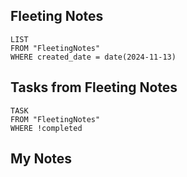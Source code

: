 
## Fleeting Notes
```dataview
LIST
FROM "FleetingNotes"
WHERE created_date = date(2024-11-13) 
```

## Tasks from Fleeting Notes
```dataview
TASK
FROM "FleetingNotes"
WHERE !completed
```

## My Notes
